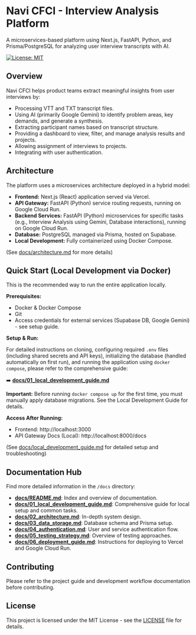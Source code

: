 # Navi CFCI - Interview Analysis Platform

A microservices-based platform using Next.js, FastAPI, Python, and Prisma/PostgreSQL for analyzing user interview transcripts with AI.

[![License: MIT](https://img.shields.io/badge/License-MIT-yellow.svg)](https://opensource.org/licenses/MIT)

## Overview

Navi CFCI helps product teams extract meaningful insights from user interviews by:

*   Processing VTT and TXT transcript files.
*   Using AI (primarily Google Gemini) to identify problem areas, key demands, and generate a synthesis.
*   Extracting participant names based on transcript structure.
*   Providing a dashboard to view, filter, and manage analysis results and projects.
*   Allowing assignment of interviews to projects.
*   Integrating with user authentication.

## Architecture

The platform uses a microservices architecture deployed in a hybrid model:

*   **Frontend:** Next.js (React) application served via Vercel.
*   **API Gateway:** FastAPI (Python) service routing requests, running on Google Cloud Run.
*   **Backend Services:** FastAPI (Python) microservices for specific tasks (e.g., Interview Analysis using Gemini, Database interactions), running on Google Cloud Run.
*   **Database:** PostgreSQL managed via Prisma, hosted on Supabase.
*   **Local Development:** Fully containerized using Docker Compose.

(See [docs/architecture.md](docs/02_architecture.md) for more details)

## Quick Start (Local Development via Docker)

This is the recommended way to run the entire application locally.

**Prerequisites:**

*   Docker & Docker Compose
*   Git
*   Access credentials for external services (Supabase DB, Google Gemini) - see setup guide.

**Setup & Run:**

For detailed instructions on cloning, configuring required `.env` files (including shared secrets and API keys), initializing the database (handled automatically on first run), and running the application using `docker compose`, please refer to the comprehensive guide:

➡️ [**docs/01_local_development_guide.md**](docs/01_local_development_guide.md)

**Important:** Before running `docker compose up` for the first time, you must manually apply database migrations. See the Local Development Guide for details.

**Access After Running:**

*   Frontend: http://localhost:3000
*   API Gateway Docs (Local): http://localhost:8000/docs

(See [docs/local_development_guide.md](docs/01_local_development_guide.md) for detailed setup and troubleshooting)

## Documentation Hub

Find more detailed information in the `/docs` directory:

*   [**docs/README.md**](docs/README.md): Index and overview of documentation.
*   [**docs/01_local_development_guide.md**](docs/01_local_development_guide.md): Comprehensive guide for local setup and common tasks.
*   [**docs/02_architecture.md**](docs/02_architecture.md): In-depth system design.
*   [**docs/03_data_storage.md**](docs/03_data_storage.md): Database schema and Prisma setup.
*   [**docs/04_authentication.md**](docs/04_authentication.md): User and service authentication flow.
*   [**docs/05_testing_strategy.md**](docs/05_testing_strategy.md): Overview of testing approaches.
*   [**docs/06_deployment_guide.md**](docs/06_deployment_guide.md): Instructions for deploying to Vercel and Google Cloud Run.

## Contributing

Please refer to the project guide and development workflow documentation before contributing.

## License

This project is licensed under the MIT License - see the [LICENSE](LICENSE) file for details.
